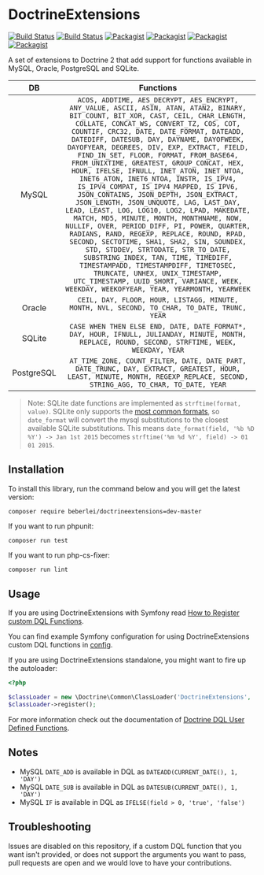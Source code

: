 DoctrineExtensions
==================

[![Build Status](https://img.shields.io/badge/branch-master-blue.svg)](https://github.com/beberlei/DoctrineExtensions/tree/master)
[![Build Status](https://github.com/beberlei/DoctrineExtensions/workflows/Tests/badge.svg)](https://github.com/beberlei/DoctrineExtensions/actions)
[![Packagist](https://img.shields.io/packagist/v/beberlei/doctrineextensions.svg?label=stable)](https://packagist.org/packages/beberlei/doctrineextensions)
[![Packagist](https://img.shields.io/packagist/dd/beberlei/doctrineextensions.svg?label=⬇)](https://packagist.org/packages/beberlei/doctrineextensions)
[![Packagist](https://img.shields.io/packagist/dm/beberlei/doctrineextensions.svg?label=⬇)](https://packagist.org/packages/beberlei/doctrineextensions)
[![Packagist](https://img.shields.io/packagist/dt/beberlei/doctrineextensions.svg?label=⬇)](https://packagist.org/packages/beberlei/doctrineextensions)

A set of extensions to Doctrine 2 that add support for functions available in
MySQL, Oracle, PostgreSQL and SQLite.

| DB | Functions |
|:--:|:---------:|
| MySQL | `ACOS, ADDTIME, AES_DECRYPT, AES_ENCRYPT, ANY_VALUE, ASCII, ASIN, ATAN, ATAN2, BINARY, BIT_COUNT, BIT_XOR, CAST, CEIL, CHAR_LENGTH, COLLATE, CONCAT_WS, CONVERT_TZ, COS, COT, COUNTIF, CRC32, DATE, DATE_FORMAT, DATEADD, DATEDIFF, DATESUB, DAY, DAYNAME, DAYOFWEEK, DAYOFYEAR, DEGREES, DIV, EXP, EXTRACT, FIELD, FIND_IN_SET, FLOOR, FORMAT, FROM_BASE64, FROM_UNIXTIME, GREATEST, GROUP_CONCAT, HEX, HOUR, IFELSE, IFNULL, INET_ATON, INET_NTOA, INET6_ATON, INET6_NTOA, INSTR, IS_IPV4, IS_IPV4_COMPAT, IS_IPV4_MAPPED, IS_IPV6, JSON_CONTAINS, JSON_DEPTH, JSON_EXTRACT, JSON_LENGTH, JSON_UNQUOTE, LAG, LAST_DAY, LEAD, LEAST, LOG, LOG10, LOG2, LPAD, MAKEDATE, MATCH, MD5, MINUTE, MONTH, MONTHNAME, NOW, NULLIF, OVER, PERIOD_DIFF, PI, POWER, QUARTER, RADIANS, RAND, REGEXP, REPLACE, ROUND, RPAD, SECOND, SECTOTIME, SHA1, SHA2, SIN, SOUNDEX, STD, STDDEV, STRTODATE, STR_TO_DATE, SUBSTRING_INDEX, TAN, TIME, TIMEDIFF, TIMESTAMPADD, TIMESTAMPDIFF, TIMETOSEC, TRUNCATE, UNHEX, UNIX_TIMESTAMP, UTC_TIMESTAMP, UUID_SHORT, VARIANCE, WEEK, WEEKDAY, WEEKOFYEAR, YEAR, YEARMONTH, YEARWEEK` |
| Oracle | `CEIL, DAY, FLOOR, HOUR, LISTAGG, MINUTE, MONTH, NVL, SECOND, TO_CHAR, TO_DATE, TRUNC, YEAR` |
| SQLite | `CASE WHEN THEN ELSE END, DATE, DATE_FORMAT*, DAY, HOUR, IFNULL, JULIANDAY, MINUTE, MONTH, REPLACE, ROUND, SECOND, STRFTIME, WEEK, WEEKDAY, YEAR` |
| PostgreSQL | `AT_TIME_ZONE, COUNT_FILTER, DATE, DATE_PART, DATE_TRUNC, DAY, EXTRACT, GREATEST, HOUR, LEAST, MINUTE, MONTH, REGEXP_REPLACE, SECOND, STRING_AGG, TO_CHAR, TO_DATE, YEAR` |

> Note: SQLite date functions are implemented as `strftime(format, value)`.
  SQLite only supports the [most common formats](https://www.sqlite.org/lang_datefunc.html),
  so `date_format` will convert the mysql substitutions to the closest available SQLite substitutions.
  This means `date_format(field, '%b %D %Y') -> Jan 1st 2015` becomes `strftime('%m %d %Y', field) -> 01 01 2015`.

Installation
------------

To install this library, run the command below and you will get the latest
version:

```
composer require beberlei/doctrineextensions=dev-master
```

If you want to run phpunit:

```
composer run test
```

If you want to run php-cs-fixer:

```sh
composer run lint
```

Usage
-----

If you are using DoctrineExtensions with Symfony read [How to Register custom DQL Functions](https://symfony.com/doc/current/doctrine/custom_dql_functions.html).

You can find example Symfony configuration for using DoctrineExtensions custom DQL functions in [config](config).

If you are using DoctrineExtensions standalone, you might want to fire up the autoloader:

```php
<?php

$classLoader = new \Doctrine\Common\ClassLoader('DoctrineExtensions', '/path/to/extensions');
$classLoader->register();
```
For more information check out the documentation of [Doctrine DQL User Defined Functions](https://www.doctrine-project.org/projects/doctrine-orm/en/latest/cookbook/dql-user-defined-functions.html).

Notes
-----

- MySQL `DATE_ADD` is available in DQL as `DATEADD(CURRENT_DATE(), 1, 'DAY')`
- MySQL `DATE_SUB` is available in DQL as `DATESUB(CURRENT_DATE(), 1, 'DAY')`
- MySQL `IF` is available in DQL as `IFELSE(field > 0, 'true', 'false')`

Troubleshooting
---------------

Issues are disabled on this repository, if a custom DQL function that you want isn't provided, or does not support the arguments you want to pass, pull requests are open and we would love to have your contributions.
